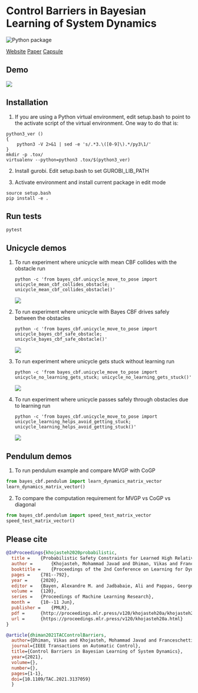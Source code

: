 # Control Barriers in Bayesian Learning of System Dynamics
![Python package](https://github.com/wecacuee/Bayesian_CBF/workflows/Python%20package/badge.svg)

[Website](https://vikasdhiman.info/Bayesian_CBF/)
[Paper](./TAC313705.pdf)
[Capsule](https://codeocean.com/capsule/0004536/tree)

## Demo

![](./saved-runs/unicycle_move_to_pose_fixed_mean_cbf_collides_1209-1257/animation.gif)

## Installation

1. If you are using a Python virtual environment, edit setup.bash to point to the
  activate script of the virtual environment. One way to do that is:

  ``` shellsession
  python3_ver () 
  { 
      python3 -V 2>&1 | sed -e 's/.*3.\([0-9]\).*/py3\1/'
  }
  mkdir -p .tox/
  virtualenv --python=python3 .tox/$(python3_ver)
  ```


2. Install gurobi. Edit setup.bash to set GUROBI_LIB_PATH

3. Activate environment and install current package in edit mode

  ``` shellsession
  source setup.bash
  pip install -e .
  ```

## Run tests

``` shellsession
pytest
```

## Unicycle demos

1. To run experiment where unicycle with mean CBF collides with the obstacle run

   ```shellsession
   python -c 'from bayes_cbf.unicycle_move_to_pose import unicycle_mean_cbf_collides_obstacle; unicycle_mean_cbf_collides_obstacle()'
   ```

   ![](./saved-runs/unicycle_move_to_pose_fixed_mean_cbf_collides_v1.2.3/animation.gif)
   
2. To run experiment where unicycle with Bayes CBF drives safely between the obstacles

   ```shellsession
   python -c 'from bayes_cbf.unicycle_move_to_pose import unicycle_bayes_cbf_safe_obstacle; unicycle_bayes_cbf_safe_obstacle()'
   ```

   ![](./saved-runs/unicycle_move_to_pose_fixed_mean_cbf_collides_1209-1257/animation.gif)
   
3. To run experiment where unicycle gets stuck without learning run

   ```shellsession
   python -c 'from bayes_cbf.unicycle_move_to_pose import unicycle_no_learning_gets_stuck; unicycle_no_learning_gets_stuck()'
   ```

   ![](./saved-runs/unicycle_move_to_pose_fixed_no_learning_gets_stuck_v1.2.3/animation.gif)
   
4. To run experiment where unicycle passes safely through obstacles due to learning run

   ```shellsession
   python -c 'from bayes_cbf.unicycle_move_to_pose import unicycle_learning_helps_avoid_getting_stuck; unicycle_learning_helps_avoid_getting_stuck()'
   ```

   ![](./saved-runs/unicycle_move_to_pose_fixed_learning_helps_avoid_getting_stuck_v1.2.3/animation.gif)

## Pendulum demos

1. To run pendulum example and compare MVGP with CoGP

``` python
from bayes_cbf.pendulum import learn_dynamics_matrix_vector
learn_dynamics_matrix_vector()

```

2. To compare the computation requirement for MVGP vs CoGP vs diagonal

```python
from bayes_cbf.pendulum import speed_test_matrix_vector
speed_test_matrix_vector()
```


## Please cite

``` bibtex
@InProceedings{khojasteh2020probabilistic,
  title = 	 {Probabilistic Safety Constraints for Learned High Relative Degree System Dynamics},
  author =       {Khojasteh, Mohammad Javad and Dhiman, Vikas and Franceschetti, Massimo and Atanasov, Nikolay},
  booktitle = 	 {Proceedings of the 2nd Conference on Learning for Dynamics and Control},
  pages = 	 {781--792},
  year = 	 {2020},
  editor = 	 {Bayen, Alexandre M. and Jadbabaie, Ali and Pappas, George and Parrilo, Pablo A. and Recht, Benjamin and Tomlin, Claire and Zeilinger, Melanie},
  volume = 	 {120},
  series = 	 {Proceedings of Machine Learning Research},
  month = 	 {10--11 Jun},
  publisher =    {PMLR},
  pdf = 	 {http://proceedings.mlr.press/v120/khojasteh20a/khojasteh20a.pdf},
  url = 	 {https://proceedings.mlr.press/v120/khojasteh20a.html}
}

```

``` bibtex
@article{dhiman2021TACControlBarriers,
  author={Dhiman, Vikas and Khojasteh, Mohammad Javad and Franceschetti, Massimo and Atanasov, Nikolay},
  journal={IEEE Transactions on Automatic Control},
  title={Control Barriers in Bayesian Learning of System Dynamics},
  year={2021},
  volume={},
  number={},
  pages={1-1},
  doi={10.1109/TAC.2021.3137059}
  }
```
